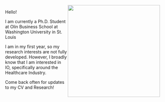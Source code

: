 
<img align="right" width="300"  src="https://user-images.githubusercontent.com/60712465/131029942-56989f78-4f40-4af2-b5f2-b7c7aae06924.jpg">

Hello!

I am currently a Ph.D. Student at Olin Business School at Washington University in St. Louis

I am in my first year, so my research interests are not fully developed. However, I broadly know that I am interested in IO, specifically around the Healthcare Industry.

Come back often for updates to my CV and Research!

